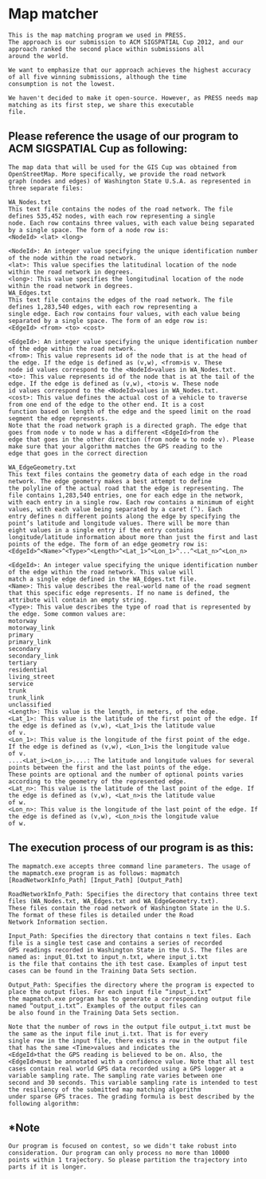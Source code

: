 Map matcher
=====

	This is the map matching program we used in PRESS.
	The approach is our submission to ACM SIGSPATIAL Cup 2012, and our approach ranked the second place within submissions all 
	around the world.
	
	We want to emphasize that our approach achieves the highest accuracy of all five winning submissions, although the time 
	consumption is not the lowest.
	
	We haven't decided to make it open-source. However, as PRESS needs map matching as its first step, we share this executable 
	file.

## Please reference the usage of our program to ACM SIGSPATIAL Cup as following:
	The map data that will be used for the GIS Cup was obtained from OpenStreetMap. More specifically, we provide the road network 
	graph (nodes and edges) of Washington State U.S.A. as represented in three separate files:
			
	WA_Nodes.txt
	This text file contains the nodes of the road network. The file defines 535,452 nodes, with each row representing a single 
	node. Each row contains three values, with each value being separated by a single space. The form of a node row is: 
	<NodeId> <lat> <long>
		
	<NodeId>: An integer value specifying the unique identification number of the node within the road network.
	<lat>: This value specifies the latitudinal location of the node within the road network in degrees.
	<long>: This value specifies the longitudinal location of the node within the road network in degrees.
	WA_Edges.txt
	This text file contains the edges of the road network. The file defines 1,283,540 edges, with each row representing a 
	single edge. Each row contains four values, with each value being separated by a single space. The form of an edge row is: 
	<EdgeId> <from> <to> <cost>

	<EdgeId>: An integer value specifying the unique identification number of the edge within the road network.
	<from>: This value represents id of the node that is at the head of the edge. If the edge is defined as (v,w), <from>is v. These 
	node id values correspond to the <NodeId>values in WA_Nodes.txt.
	<to>: This value represents id of the node that is at the tail of the edge. If the edge is defined as (v,w), <to>is w. These node 
	id values correspond to the <NodeId>values in WA_Nodes.txt.
	<cost>: This value defines the actual cost of a vehicle to traverse from one end of the edge to the other end. It is a cost 
	function based on length of the edge and the speed limit on the road segment the edge represents.
	Note that the road network graph is a directed graph. The edge that goes from node v to node w has a different <EdgeId>from the 
	edge that goes in the other direction (from node w to node v). Please make sure that your algorithm matches the GPS reading to the 
	edge that goes in the correct direction
	
	WA_EdgeGeometry.txt
	This text files contains the geometry data of each edge in the road network. The edge geometry makes a best attempt to define 
	the polyline of the actual road that the edge is representing. The file contains 1,283,540 entries, one for each edge in the network, 
	with each entry in a single row. Each row contains a minimum of eight values, with each value being separated by a caret (^). Each 
	entry defines n different points along the edge by specifying the point’s latitude and longitude values. There will be more than 
	eight values in a single entry if the entry contains longitude/latitude information about more than just the first and last 
	points of the edge. The form of an edge geometry row is: <EdgeId>^<Name>^<Type>^<Length>^<Lat_1>^<Lon_1>^...^<Lat_n>^<Lon_n>
		
	<EdgeId>: An integer value specifying the unique identification number of the edge within the road network. This value will 
	match a single edge defined in the WA_Edges.txt file.
	<Name>: This value describes the real-world name of the road segment that this specific edge represents. If no name is defined, the 
	attribute will contain an empty string.
	<Type>: This value describes the type of road that is represented by the edge. Some common values are:
	motorway
	motorway_link
	primary
	primary_link
	secondary
	secondary_link
	tertiary
	residential
	living_street
	service
	trunk
	trunk_link
	unclassified
	<Length>: This value is the length, in meters, of the edge.
	<Lat_1>: This value is the latitude of the first point of the edge. If the edge is defined as (v,w), <Lat_1>is the latitude value 
	of v.
	<Lon_1>: This value is the longitude of the first point of the edge. If the edge is defined as (v,w), <Lon_1>is the longitude value 
	of v.
	....<Lat_i><Lon_i>....: The latitude and longitude values for several points between the first and the last points of the edge. 
	These points are optional and the number of optional points varies according to the geometry of the represented edge.
	<Lat_n>: This value is the latitude of the last point of the edge. If the edge is defined as (v,w), <Lat_n>is the latitude value 
	of w.
	<Lon_n>: This value is the longitude of the last point of the edge. If the edge is defined as (v,w), <Lon_n>is the longitude value 
	of w.
		
		
## The execution process of our program is as this:
	The mapmatch.exe accepts three command line parameters. The usage of the mapmatch.exe program is as follows: mapmatch 
	[RoadNetworkInfo_Path] [Input_Path] [Output_Path]
	
	RoadNetworkInfo_Path: Specifies the directory that contains three text files (WA_Nodes.txt, WA_Edges.txt and WA_EdgeGeometry.txt). 
	These files contain the road network of Washington State in the U.S. The format of these files is detailed under the Road 
	Network Information section.
	
	Input_Path: Specifies the directory that contains n text files. Each file is a single test case and contains a series of recorded 
	GPS readings recorded in Washington State in the U.S. The files are named as: input_01.txt to input_n.txt, where input_i.txt 
	is the file that contains the ith test case. Examples of input test cases can be found in the Training Data Sets section.
	
	Output_Path: Specifies the directory where the program is expected to place the output files. For each input file “input_i.txt” 
	the mapmatch.exe program has to generate a corresponding output file named “output_i.txt”. Examples of the output files can 
	be also found in the Training Data Sets section.
	
	Note that the number of rows in the output file output_i.txt must be the same as the input file inut_i.txt. That is for every 
	single row in the input file, there exists a row in the output file that has the same <Time>values and indicates the 
	<EdgeId>that the GPS reading is believed to be on. Also, the <EdgeId>must be annotated with a confidence value. Note that all test 
	cases contain real world GPS data recorded using a GPS logger at a variable sampling rate. The sampling rate varies between one 
	second and 30 seconds. This variable sampling rate is intended to test the resiliency of the submitted map matching algorithm 
	under sparse GPS traces. The grading formula is best described by the following algorithm:

## *Note
	Our program is focused on contest, so we didn't take robust into consideration. Our program can only process no more than 10000 
	points within 1 trajectory. So please partition the trajectory into parts if it is longer. 
